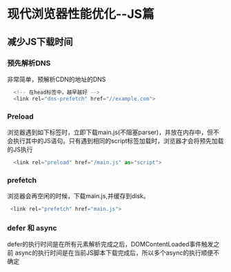 # 现代浏览器性能优化--JS篇

## 减少JS下载时间

### 预先解析DNS
非常简单，预解析CDN的地址的DNS
```javascript
  <!-- 在head标签中，越早越好 -->
  <link rel="dns-prefetch" href="//example.com">
```

### Preload
浏览器遇到如下标签时，立即下载main.js(不阻塞parser)，并放在内存中，但不会执行其中的JS语句。只有遇到相同的script标签加载时，浏览器才会将预先加载的JS执行
```javascript
  <link rel="preload" href="/main.js" as="script">
```

### prefetch
浏览器会再空闲的时候，下载main.js,并缓存到disk。
```javascript
 <link rel="prefetch" href="main.js">
```

### defer 和 async

defer的执行时间是在所有元素解析完成之后，DOMContentLoaded事件触发之前
async的执行时间是在当前JS脚本下载完成后，所以多个async的执行顺便不确定
